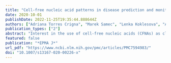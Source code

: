```yaml
---
title: "Cell-free nucleic acid patterns in disease prediction and monitoring—hype or hope?"
date: 2020-10-01
publishDate: 2022-11-25T19:35:44.888644Z
authors: ["Adriana Torres Crigna", "Marek Samec", "Lenka Koklesova", "Alena Liskova", "Frank A. Giordano", "Peter Kubatka", "Olga Golubnitschaja"]
publication_types: ["2"]
abstract: "Interest in the use of cell-free nucleic acids (CFNAs) as clinical non-invasive biomarker panels for prediction and prevention of multiple diseases has greatly increased over the last decade. Indeed, circulating CFNAs are attributable to many physiological and pathological processes such as imbalanced stress conditions, physical activities, extensive apoptosis of different origin, systemic hypoxic-ischemic events and tumour progression, amongst others. This article highlights the involvement of circulating CFNAs in local and systemic processes dealing with the question, whether specific patterns of CFNAs in blood, their detection, quantity and quality (such as their methylation status) might be instrumental to predict a disease development/progression and could be further utilised for accompanying diagnostics, targeted prevention, creation of individualised therapy algorithms, therapy monitoring and prognosis. Presented considerations conform with principles of 3P medicine and serve for improving individual outcomes and cost efficacy of medical services provided to the population."
featured: false
publication: "*EPMA J*"
url_pdf: "https://www.ncbi.nlm.nih.gov/pmc/articles/PMC7594983/"
doi: "10.1007/s13167-020-00226-x"
---
```


